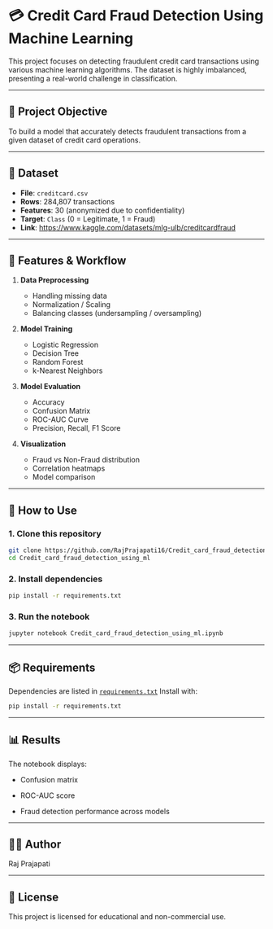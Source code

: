 # 💳 Credit Card Fraud Detection Using Machine Learning

This project focuses on detecting fraudulent credit card transactions using various machine learning algorithms. The dataset is highly imbalanced, presenting a real-world challenge in classification.

---

## 📌 Project Objective

To build a model that accurately detects fraudulent transactions from a given dataset of credit card operations.

---

## 📁 Dataset

- **File**: `creditcard.csv`
- **Rows**: 284,807 transactions
- **Features**: 30 (anonymized due to confidentiality)
- **Target**: `Class` (0 = Legitimate, 1 = Fraud)
- **Link**:  https://www.kaggle.com/datasets/mlg-ulb/creditcardfraud

---

## 🚀 Features & Workflow

1. **Data Preprocessing**
   - Handling missing data
   - Normalization / Scaling
   - Balancing classes (undersampling / oversampling)

2. **Model Training**
   - Logistic Regression
   - Decision Tree
   - Random Forest
   - k-Nearest Neighbors

3. **Model Evaluation**
   - Accuracy
   - Confusion Matrix
   - ROC-AUC Curve
   - Precision, Recall, F1 Score

4. **Visualization**
   - Fraud vs Non-Fraud distribution
   - Correlation heatmaps
   - Model comparison

---

## 🧪 How to Use

### 1. Clone this repository
```bash
git clone https://github.com/RajPrajapati16/Credit_card_fraud_detection_using_ml.git
cd Credit_card_fraud_detection_using_ml
```
### 2. Install dependencies
```bash
pip install -r requirements.txt
```
### 3. Run the notebook
```bash
jupyter notebook Credit_card_fraud_detection_using_ml.ipynb
```

---

## 📦 Requirements

Dependencies are listed in [`requirements.txt`](requirements.txt) Install with:

```bash
pip install -r requirements.txt
```

---

## 📊 Results

The notebook displays:

- Confusion matrix

- ROC-AUC score

- Fraud detection performance across models

---

## 🙋‍♂️ Author

Raj Prajapati

---

## 📜 License

This project is licensed for educational and non-commercial use.
